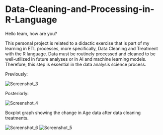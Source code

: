 # Data-Cleaning-and-Processing-in-R-Language

Hello team, how are you?

This personal project is related to a didactic exercise that is part of my learning in ETL processes, more specifically, Data Cleaning and Treatment with the R language. Data must be routinely processed and cleaned to be well-utilized in future analyses or in AI and machine learning models. Therefore, this step is essential in the data analysis science process.

Previously:

![Screenshot_3](https://github.com/ScenioMathias/Data-Cleaning-and-Processing-in-R-Language/assets/72087549/65472b66-f6e6-49b2-a81b-70b7b81adbd4)


Posteriorly:

![Screenshot_4](https://github.com/ScenioMathias/Data-Cleaning-and-Processing-in-R-Language/assets/72087549/0a1d373c-c9d3-4c83-99c1-7748b3a5e67f)


Boxplot graph showing the change in Age data after data cleaning treatments.

![Screenshot_6](https://github.com/ScenioMathias/Data-Cleaning-and-Processing-in-R-Language/assets/72087549/c8dc8050-8842-4d6e-828d-5b7e44a2e690)
![Screenshot_5](https://github.com/ScenioMathias/Data-Cleaning-and-Processing-in-R-Language/assets/72087549/a277b05e-3c6d-4115-9958-ea3c3de6b6ba)
